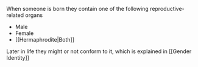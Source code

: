 When someone is born they contain one of the following reproductive-related organs

- Male
- Female
- [[Hermaphrodite|Both]]

Later in life they might or not conform to it, which is explained in [[Gender Identity]]